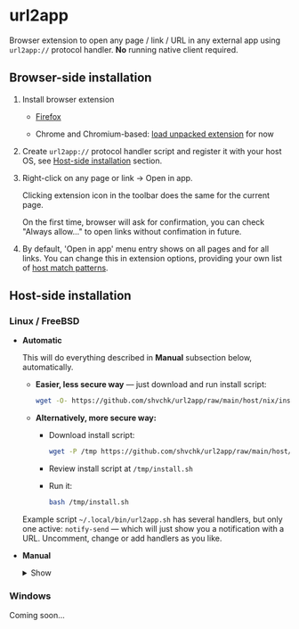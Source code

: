 # url2app

Browser extension to open any page / link / URL in any external app using `url2app://` protocol handler. **No** running native client required.


## Browser-side installation

1. Install browser extension

    - [Firefox](https://addons.mozilla.org/firefox/addon/url2app)

    - Chrome and Chromium-based: [load unpacked extension](https://developer.chrome.com/extensions/getstarted#unpacked) for now

2. Create `url2app://` protocol handler script and register it with your host OS, see [Host-side installation](#Host-side-installation) section.

3. Right-click on any page or link → Open in app.

    Clicking extension icon in the toolbar does the same for the current page.

    On the first time, browser will ask for confirmation, you can check "Always allow..." to open links without confimation in future.

4. By default, 'Open in app' menu entry shows on all pages and for all links. You can change this in extension options, providing your own list of [host match patterns](https://developer.mozilla.org/docs/Mozilla/Add-ons/WebExtensions/Match_patterns).


## Host-side installation

### Linux / FreeBSD

- **Automatic**

  This will do everything described in **Manual** subsection below, automatically.

  - **Easier, less secure way** — just download and run install script:
    ```sh
    wget -O- https://github.com/shvchk/url2app/raw/main/host/nix/install.sh | bash
    ```

  - **Alternatively, more secure way:**
    - Download install script:
      ```sh
      wget -P /tmp https://github.com/shvchk/url2app/raw/main/host/nix/install.sh
      ```

    - Review install script at `/tmp/install.sh`

    - Run it:
      ```sh
      bash /tmp/install.sh
      ```

  Example script `~/.local/bin/url2app.sh` has several handlers, but only one active: `notify-send` — which will just show you a notification with a URL. Uncomment, change or add handlers as you like.

- **Manual**

  <details>
  <summary>Show</summary>

  - Create a script (e.g. `~/.local/bin/url2app.sh`) to redirect incoming links to actual apps, see [example `url2app.sh`](host/nix/url2app.sh)

  - Create a `.desktop` file (e.g. `~/.local/share/applications/url2app.desktop`) to run that script, see [example `url2app.desktop`](host/nix/url2app.desktop)

  - Register that `.desktop` file as a `url2app://` protocol handler:
    ```sh
    xdg-mime default ~/.local/share/applications/url2app.desktop x-scheme-handler/url2app
    ```

  - Rebuild database of MIME types handlers:
    ```sh
    update-desktop-database ~/.local/share/applications
    ```
  </details>


### Windows

Coming soon...
